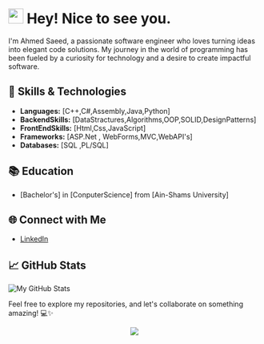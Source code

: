 <h1><img src="https://emojis.slackmojis.com/emojis/images/1531849430/4246/blob-sunglasses.gif?1531849430" width="30"/> Hey! Nice to see you.</h1>

I'm Ahmed Saeed, a passionate software engineer who loves turning ideas into elegant code solutions. My journey in the world of programming has been fueled by a curiosity for technology and a desire to create impactful software.

## 🔧 Skills & Technologies

- **Languages:** [C++,C#,Assembly,Java,Python]
- **BackendSkills:** [DataStractures,Algorithms,OOP,SOLID,DesignPatterns]
- **FrontEndSkills:** [Html,Css,JavaScript]
- **Frameworks:** [ASP.Net , WebForms,MVC,WebAPI's]
- **Databases:** [SQL ,PL/SQL]

## 📚 Education

- [Bachelor's] in [ConputerScience] from [Ain-Shams University]

## 🌐 Connect with Me
- [LinkedIn](https://www.linkedin.com/in/ahmed-saeed-3358062a4/)

## 📈 GitHub Stats

![My GitHub Stats](https://github-readme-stats.vercel.app/api?username=AhmedSaeed&show_icons=true&count_private=true&hide=issues,contribs)

Feel free to explore my repositories, and let's collaborate on something amazing! 💻✨
<p align="center">
  <img src="https://capsule-render.vercel.app/api?type=waving&color=gradient&height=60&section=footer"/>
</p>
